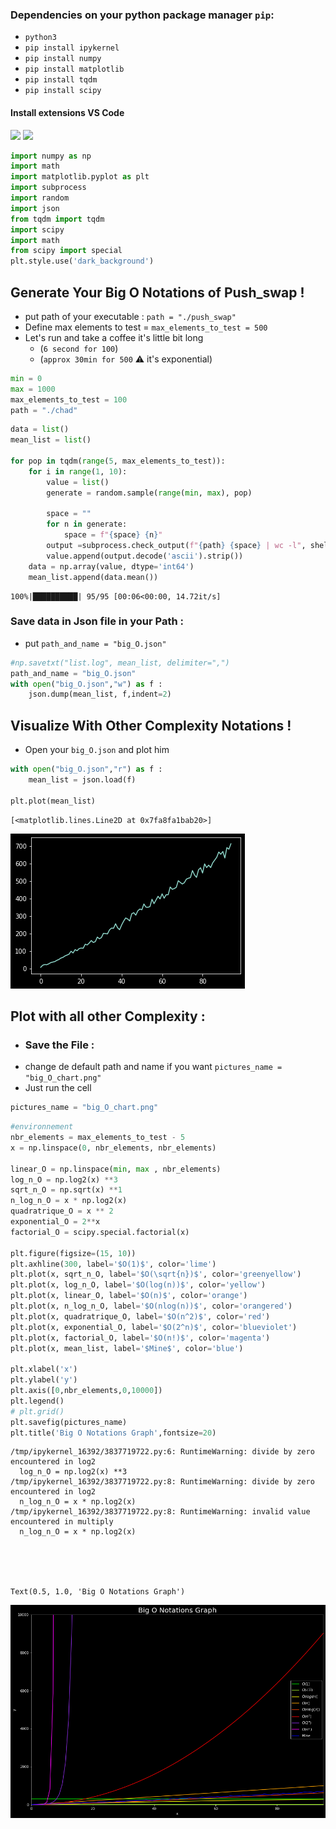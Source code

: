### Dependencies on your python package manager `pip`:
- `python3`
- `pip install ipykernel`
- `pip install numpy`
- `pip install matplotlib`
- `pip install tqdm`
- `pip install scipy`

#### Install extensions VS Code
![](https://i.imgur.com/wPIeScL.png)
![](https://i.imgur.com/SkEz1sd.png)


```python
import numpy as np
import math
import matplotlib.pyplot as plt
import subprocess
import random
import json
from tqdm import tqdm
import scipy
import math
from scipy import special
plt.style.use('dark_background')
```

## Generate Your Big O Notations of Push_swap ! 
- put path of your executable : `path = "./push_swap"`
- Define max elements to test = `max_elements_to_test = 500`
- Let's run and take a coffee it's little bit long 
    - (`6 second for 100`)
    - (`approx 30min for 500`  ⚠ it's exponential)


```python
min = 0
max = 1000
max_elements_to_test = 100
path = "./chad"
```


```python
data = list()
mean_list = list()

for pop in tqdm(range(5, max_elements_to_test)):
    for i in range(1, 10):
        value = list()
        generate = random.sample(range(min, max), pop)

        space = ""
        for n in generate:
            space = f"{space} {n}"
        output =subprocess.check_output(f"{path} {space} | wc -l", shell=True)
        value.append(output.decode('ascii').strip())
    data = np.array(value, dtype='int64')
    mean_list.append(data.mean())

```

    100%|██████████| 95/95 [00:06<00:00, 14.72it/s]


### Save data in Json file in your Path :
- put `path_and_name = "big_O.json"`


```python
#np.savetxt("list.log", mean_list, delimiter=",")
path_and_name = "big_O.json"
with open("big_O.json","w") as f :
    json.dump(mean_list, f,indent=2)
```

## Visualize With Other Complexity Notations !
- Open your `big_O.json` and plot him


```python
with open("big_O.json","r") as f :
    mean_list = json.load(f)

plt.plot(mean_list)
```




    [<matplotlib.lines.Line2D at 0x7fa8fa1bab20>]




    
![png](big_O_files/big_O_8_1.png)
    


## Plot with all other Complexity :
- ### Save the File :
- change de default path and name if you want `pictures_name = "big_O_chart.png"`
- Just run the cell 


```python
pictures_name = "big_O_chart.png"
```


```python
#environnement
nbr_elements = max_elements_to_test - 5
x = np.linspace(0, nbr_elements, nbr_elements)

linear_O = np.linspace(min, max , nbr_elements)
log_n_O = np.log2(x) **3
sqrt_n_O = np.sqrt(x) **1
n_log_n_O = x * np.log2(x)
quadratrique_O = x ** 2
exponential_O = 2**x
factorial_O = scipy.special.factorial(x)

plt.figure(figsize=(15, 10))
plt.axhline(300, label='$O(1)$', color='lime')
plt.plot(x, sqrt_n_O, label='$O(\sqrt{n})$', color='greenyellow')
plt.plot(x, log_n_O, label='$O(log(n))$', color='yellow')
plt.plot(x, linear_O, label='$O(n)$', color='orange')
plt.plot(x, n_log_n_O, label='$O(nlog(n))$', color='orangered')
plt.plot(x, quadratrique_O, label='$O(n^2)$', color='red')
plt.plot(x, exponential_O, label='$O(2^n)$', color='blueviolet')
plt.plot(x, factorial_O, label='$O(n!)$', color='magenta')
plt.plot(x, mean_list, label='$Mine$', color='blue')

plt.xlabel('x')
plt.ylabel('y')
plt.axis([0,nbr_elements,0,10000])
plt.legend()
# plt.grid()
plt.savefig(pictures_name)
plt.title('Big O Notations Graph',fontsize=20)
```

    /tmp/ipykernel_16392/3837719722.py:6: RuntimeWarning: divide by zero encountered in log2
      log_n_O = np.log2(x) **3
    /tmp/ipykernel_16392/3837719722.py:8: RuntimeWarning: divide by zero encountered in log2
      n_log_n_O = x * np.log2(x)
    /tmp/ipykernel_16392/3837719722.py:8: RuntimeWarning: invalid value encountered in multiply
      n_log_n_O = x * np.log2(x)





    Text(0.5, 1.0, 'Big O Notations Graph')




    
![png](big_O_files/big_O_11_2.png)
    



```python

```

